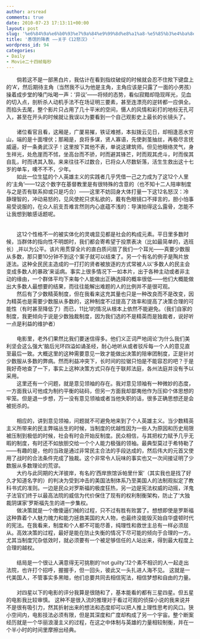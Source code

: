```yaml
---
author: arsread
comments: true
date: 2010-07-23 17:13:11+00:00
layout: post
slug: '%e6%84%9a%e6%b0%93%e7%9a%84%e9%99%8d%e8%a1%a8-%e5%85%b3%e4%ba%8e%e3%80%8a12%e6%80%92%e6%b1%89%e3%80%8b'
title: '愚氓的降表 ——关于《12怒汉》 '
wordpress_id: 94
categories:
- Daily
- Movie二十四帧每秒
---
```


　　倘若这不是一部黑白片，我估计在看到指纹破绽的时候就会忍不住揿下键盘上的‘A’，然后期待主角（当然我不认为他是主角，主角应该是只露了一面的小男孩）操着成步堂的嗓门吆喝一声：‘异议’——将倾的态势，看似寂黯却隐现晖光，见血的切入点，剖析杀人动机手法不在场证明三要素，甚至连漂亮的逆转都一应俱全。而掐头去尾，整个影片只占用了几十平米的空间，慑人的风情和彩打的地标无孔可入，甚至在开头的时候就让我误以为要看到一个自己观影史上最长的长镜头了。  
　　  
　　诸位看官且看，这厢是，广厦易摧，铁证难撼，本拟拨云见日，却相逢恶水穷山，端的是十面埋伏；那厢是，良将多谋，贤人寡语，先使剥茧抽丝，再极尽言抚威逼，好一条勇武汉子！这里按下其他不表，单说这建筑师。但见他眼络灵气，身生祥光，处危崖而不怵，坐高台而不骄，时而避其锋芒，时而观其虎斗，时而俟其自乱，时而诱其入彀。来来往往不过数合，已将众人尽数斩落，活生生救出这十七岁的单车，噢不不不，少年。  
　　如此一位生猛的个人英雄主义的实践者几乎凭借一己之力成为了这12个人里的‘主角’——12这个数字在基督教里是有很特殊的含意的（也不知十二人陪审制度与之是否有联系抑或只是巧合）——这里不妨回身大体打量一下这12名怒汉：冷静理智的，冲动易怒的，见风使舵只求私欲的，戴有色眼镜口不择言的，胆小怕事易受说服的，在众人前支吾难言然则内心底蕴不浅的：导演拍得这么露骨，怎能不让我想到敏感话题呢。  
　　  
<!--more-->
　　这12个性格不一的被实体化的灵魂显见都是社会的构成元素。平日里多数时候，当群体的指向性不明朗时，我们都会寄希望于投票表决（比如最简单的，选班长）,并以为公平。该片用贯穿全片的直白质问扇了我们一个耳光——真要少数服从多数，那只要10分钟不到这个案子就可以结束了。另一个有名的例子是陶片放逐法。这种全民民主造成的一打打的贤者被放逐的方式常被人以‘多数人的民主会变成多数人的暴政’来诟病。事实上很多情况下一如本片，出于各种主动或者非主动的缘由，一个群体平均下来每个人能做出正确选择的概率很低——他们大概能做出大多数人最想要的结果，而往往能解出难题的人的比例并不是很可观。  
　　然后有了少数精英制度，但在我看来这充其量也只是一种改良而不是改变，因为精英也是需要少数服从多数的，这种制度不过提高了效率和提高了决策合理的可能性（有时甚至降低了）而已，11比1的情况从根本上依然不能避免。（我们自家的制度，我更倾向于说是少数独裁制度，因为我们选的不是精英而是独裁者，说好听一点是利益的维护者）  
　　  
　　电影里，老外们果然比我们要迷信得多。他们义正词严地阔论‘为什么我们美利坚会这么强大’脑后光环四溢如诵圣经，耐心地听从或者驳斥每一个人的意见直至最后一致。大概这里的这种需要意见一致才能做出决策的陪审团制度，正是针对少数服从多数的弊病。然而利益冲突下，长时间的拉锯只怕是不能容忍的吧？于是我好奇地查了一下，事实上这种决策方式只存在于联邦法庭，各州法庭并没有予以采用。  
　　这里还有一个问题，就是意见领袖的存在。我对意见领袖有一种微妙的态度，一方面我认可他成为制约平衡的砝码，但另一方面我却鄙夷他作为压抑个体思想的牢笼。但是退一步想，万一没有意见领袖或者当他失职的话，很多正确思想还是会被扼杀的。  
　　  
　　相应的，讲到意见领袖，问题就不可避免地来到了个人英雄主义。当少数精英主义所带来的民主弊端丛生的时候，当制度的优越性因为一些人为原因和历史局限被压制到极低的时候，社会有时会开始反制度。民众相信，与其把权力赋予几乎无暇的制度，有时还不如放胆交给一个个人能力极强的领袖。最典型莫过于希特勒了——有趣的是，他的当政是通过非常民主合法的手段达成的，然后伟大的元首又使用了战时的合法条件完成了独裁。这个非常令人玩味的事实也又一次间接证明了少数服从多数理论的荒谬。  
　　大约与此同期的大洋彼岸，有名的‘西岸旅馆诉帕里什案’（其实我也是找了好久才知道名字的）的判决为受到冲击的美国法制体系乃至美国人的法制观拟定了教科书式的准则。一边是民众对罗斯福的极度狂热，另一边是宪法权威的动摇，洋鬼子法官们终于以最高法院的威信为代价保住了现有的权利制衡架构，防止了‘大独裁阴谋家’罗斯福先生的进一步集权。  
　　做决策就是一个缴傻逼们械的过程，只不过有胜有败罢了。想想即使是罗斯福这种靠着个人魅力魄力和能力拯救美国的大人物，也最终没能毁灭始自华盛顿时代的宪法。在我看来，制度和个人都不可能尽善，纯理性和救世主总有一样必须屈从。高效决策的过程，最好是能在防止失衡的情况下尽可能的倾向于合理的一方。尤其当制度冗杂低效时，就必须要有一个被足够信任的人站出来，得到最大程度上合理的越权。  
　　  
　　结局是一个很让人满意得无可挑剔的‘not guilty’.12个素不相识的人一起走出法院，也许打个招呼，握握手，但一回头，彼此又一头扎进人海不见。 这就是一代美国人，不管事实多黑暗，他们总要共同去相信宪法，相信梦想和自由的力量。  
　　  
　　对四星以下的电影的评分我算是很随和了，基本能看的都有三星四星。但五星的电影我比较审慎。 这种不是很入流的推理对于看过可观的侦探小说的我来说并不是很有吸引力，然其折射出来的想法和态度却可以把人推上理性思考的风口。狭小空间内，电影技法必须有限，但是其深度和广度却构成了另一个宇宙。整个断案经历就是一个华丽浪漫主义的过程，在这之中体制与英雄的力量相较制衡，并在一个半小时的时间里摩擦出经典。

